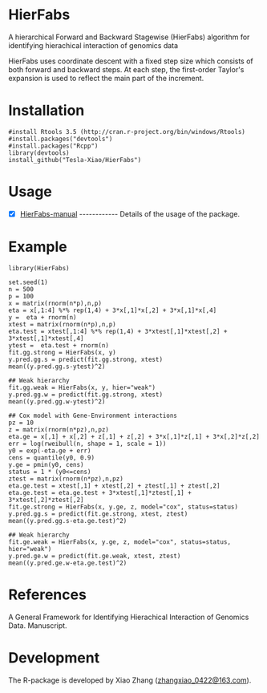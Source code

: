 # HierFabs
  A hierarchical Forward and Backward Stagewise (HierFabs) algorithm for identifying hierachical interaction of genomics data
 
  HierFabs uses coordinate descent with a fixed step size which consists of both forward and backward steps. At each step, the first-order Taylor's expansion is used to reflect the main part of the increment. 

# Installation

    #install Rtools 3.5 (http://cran.r-project.org/bin/windows/Rtools)
    #install.packages("devtools")
    #install.packages("Rcpp")
    library(devtools)
    install_github("Tesla-Xiao/HierFabs")

# Usage

   - [x] [HierFabs-manual](https://github.com/Tesla-Xiao/HierFabs/blob/master/inst/HierFabs-manual.pdf) ------------ Details of the usage of the package.
   
# Example

    library(HierFabs)

    set.seed(1)
    n = 500
    p = 100
    x = matrix(rnorm(n*p),n,p)
    eta = x[,1:4] %*% rep(1,4) + 3*x[,1]*x[,2] + 3*x[,1]*x[,4]
    y =  eta + rnorm(n)
    xtest = matrix(rnorm(n*p),n,p)
    eta.test = xtest[,1:4] %*% rep(1,4) + 3*xtest[,1]*xtest[,2] + 3*xtest[,1]*xtest[,4]
    ytest =  eta.test + rnorm(n)
    fit.gg.strong = HierFabs(x, y)
    y.pred.gg.s = predict(fit.gg.strong, xtest)
    mean((y.pred.gg.s-ytest)^2)
    
    ## Weak hierarchy
    fit.gg.weak = HierFabs(x, y, hier="weak")
    y.pred.gg.w = predict(fit.gg.strong, xtest)
    mean((y.pred.gg.w-ytest)^2)
    
    ## Cox model with Gene-Environment interactions
    pz = 10
    z = matrix(rnorm(n*pz),n,pz)
    eta.ge = x[,1] + x[,2] + z[,1] + z[,2] + 3*x[,1]*z[,1] + 3*x[,2]*z[,2]
    err = log(rweibull(n, shape = 1, scale = 1))
    y0 = exp(-eta.ge + err)
    cens = quantile(y0, 0.9)
    y.ge = pmin(y0, cens)
    status = 1 * (y0<=cens)
    ztest = matrix(rnorm(n*pz),n,pz)
    eta.ge.test = xtest[,1] + xtest[,2] + ztest[,1] + ztest[,2]
    eta.ge.test = eta.ge.test + 3*xtest[,1]*ztest[,1] + 3*xtest[,2]*ztest[,2]
    fit.ge.strong = HierFabs(x, y.ge, z, model="cox", status=status)
    y.pred.gg.s = predict(fit.ge.strong, xtest, ztest)
    mean((y.pred.gg.s-eta.ge.test)^2)
    
    ## Weak hierarchy
    fit.ge.weak = HierFabs(x, y.ge, z, model="cox", status=status, hier="weak")
    y.pred.ge.w = predict(fit.ge.weak, xtest, ztest)
    mean((y.pred.ge.w-eta.ge.test)^2)
    
# References

A General Framework for Identifying Hierachical Interaction of Genomics Data. Manuscript.

# Development
The R-package is developed by Xiao Zhang (zhangxiao_0422@163.com).
